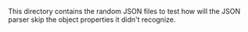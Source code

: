 This directory contains the random JSON files to test how will the JSON parser skip the object properties it didn't recognize.